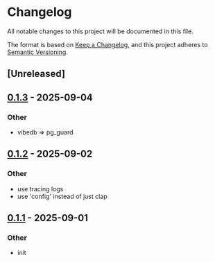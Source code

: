 # Changelog

All notable changes to this project will be documented in this file.

The format is based on [Keep a Changelog](https://keepachangelog.com/en/1.0.0/),
and this project adheres to [Semantic Versioning](https://semver.org/spec/v2.0.0.html).

## [Unreleased]

## [0.1.3](https://github.com/jonaylor89/pg_guard/compare/v0.1.2...v0.1.3) - 2025-09-04

### Other

- vibedb => pg_guard

## [0.1.2](https://github.com/jonaylor89/pg_guard/compare/v0.1.1...v0.1.2) - 2025-09-02

### Other

- use tracing logs
- use 'config' instead of just clap

## [0.1.1](https://github.com/jonaylor89/pg_guard/compare/v0.1.0...v0.1.1) - 2025-09-01

### Other

- init
